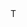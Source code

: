 <img src="/w/img/socialmedia/twitter-16x16.png" width="16" height="16" style="vertical-align: text-bottom;" alt="Twitter Icon">
